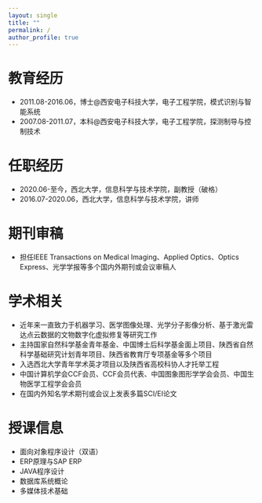 ```yaml
---
layout: single
title: ""
permalink: /
author_profile: true
---
```


教育经历
====
+ 2011.08-2016.06，博士@西安电子科技大学，电子工程学院，模式识别与智能系统  
+ 2007.08-2011.07，本科@西安电子科技大学，电子工程学院，探测制导与控制技术

任职经历
====
+ 2020.06-至今，西北大学，信息科学与技术学院，副教授（破格）  
+ 2016.07-2020.06，西北大学，信息科学与技术学院，讲师  

期刊审稿
====
+ 担任IEEE Transactions on Medical Imaging、Applied Optics、Optics Express、光学学报等多个国内外期刊或会议审稿人

学术相关
====
+ 近年来一直致力于机器学习、医学图像处理、光学分子影像分析、基于激光雷达点云数据的文物数字化虚拟修复等研究工作  
+ 主持国家自然科学基金青年基金、中国博士后科学基金面上项目、陕西省自然科学基础研究计划青年项目、陕西省教育厅专项基金等多个项目  
+ 入选西北大学青年学术英才项目以及陕西省高校科协人才托举工程  
+ 中国计算机学会CCF会员、CCF会员代表、中国图象图形学学会会员、中国生物医学工程学会会员  
+ 在国内外知名学术期刊或会议上发表多篇SCI/EI论文

授课信息
====
+ 面向对象程序设计（双语）
+ ERP原理与SAP ERP
+ JAVA程序设计
+ 数据库系统概论
+ 多媒体技术基础
